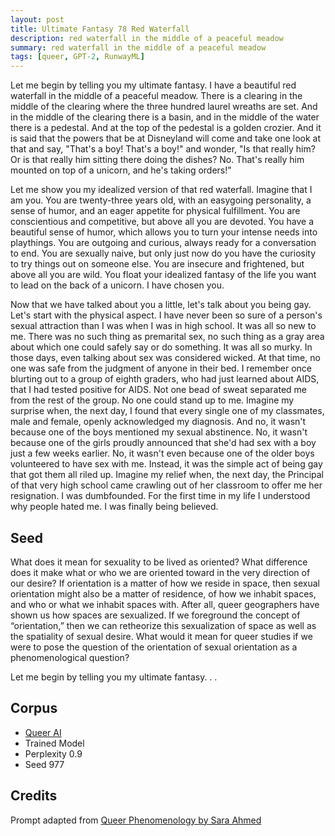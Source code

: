 ```yaml
---
layout: post
title: Ultimate Fantasy 78 Red Waterfall
description: red waterfall in the middle of a peaceful meadow
summary: red waterfall in the middle of a peaceful meadow
tags: [queer, GPT-2, RunwayML]
---
```


Let me begin by telling you my ultimate fantasy. I have a beautiful red waterfall in the middle of a peaceful meadow. There is a clearing in the middle of the clearing where the three hundred laurel wreaths are set. And in the middle of the clearing there is a basin, and in the middle of the water there is a pedestal. And at the top of the pedestal is a golden crozier. And it is said that the powers that be at Disneyland will come and take one look at that and say, "That's a boy! That's a boy!" and wonder, "Is that really him? Or is that really him sitting there doing the dishes? No. That's really him mounted on top of a unicorn, and he's taking orders!"

Let me show you my idealized version of that red waterfall. Imagine that I am you. You are twenty-three years old, with an easygoing personality, a sense of humor, and an eager appetite for physical fulfillment. You are conscientious and competitive, but above all you are devoted. You have a beautiful sense of humor, which allows you to turn your intense needs into playthings. You are outgoing and curious, always ready for a conversation to end. You are sexually naive, but only just now do you have the curiosity to try things out on someone else. You are insecure and frightened, but above all you are wild. You float your idealized fantasy of the life you want to lead on the back of a unicorn. I have chosen you.

Now that we have talked about you a little, let's talk about you being gay. Let's start with the physical aspect. I have never been so sure of a person's sexual attraction than I was when I was in high school. It was all so new to me. There was no such thing as premarital sex, no such thing as a gray area about which one could safely say or do something. It was all so murky. In those days, even talking about sex was considered wicked. At that time, no one was safe from the judgment of anyone in their bed. I remember once blurting out to a group of eighth graders, who had just learned about AIDS, that I had tested positive for AIDS. Not one bead of sweat separated me from the rest of the group. No one could stand up to me. Imagine my surprise when, the next day, I found that every single one of my classmates, male and female, openly acknowledged my diagnosis. And no, it wasn't because one of the boys mentioned my sexual abstinence. No, it wasn't because one of the girls proudly announced that she'd had sex with a boy just a few weeks earlier. No, it wasn't even because one of the older boys volunteered to have sex with me. Instead, it was the simple act of being gay that got them all riled up. Imagine my relief when, the next day, the Principal of that very high school came crawling out of her classroom to offer me her resignation. I was dumbfounded. For the first time in my life I understood why people hated me. I was finally being believed.


## Seed

What does it mean for sexuality to be lived as oriented? What difference does it make what or who we are oriented toward in the very direction of our desire? If orientation is a matter of how we reside in space, then sexual orientation might also be a matter of residence, of how we inhabit spaces, and who or what we inhabit spaces with. After all, queer geographers have shown us how spaces are sexualized. If we foreground the concept of “orientation,” then we can retheorize this sexualization of space as well as the spatiality of sexual desire. What would it mean for queer studies if we were to pose the question of the orientation of sexual orientation as a phenomenological question?

Let me begin by telling you my ultimate fantasy. . .

## Corpus

- [Queer AI](/queerai)
- Trained Model
- Perplexity 0.9
- Seed 977

## Credits

Prompt adapted from [Queer Phenomenology by Sara Ahmed](https://www.dukeupress.edu/queer-phenomenology)
